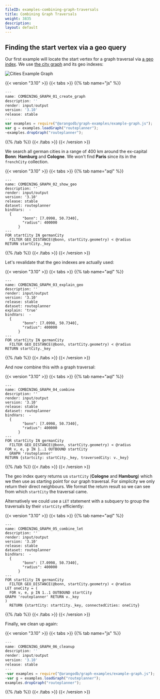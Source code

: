```yaml
---
fileID: examples-combining-graph-traversals
title: Combining Graph Traversals
weight: 3835
description: 
layout: default
---
```

## Finding the start vertex via a geo query

Our first example will locate the start vertex for a graph traversal via [a geo index](../../indexing/working-with-indexes/indexing-geo).
We use [the city graph](../../graphs/#the-city-graph) and its geo indexes:

![Cities Example Graph](images/cities_graph.png)


 {{< version "3.10" >}}
{{< tabs >}}
{{% tab name="js" %}}
```js
---
name: COMBINING_GRAPH_01_create_graph
description: ''
render: input/output
version: '3.10'
release: stable
---
var examples = require("@arangodb/graph-examples/example-graph.js");
var g = examples.loadGraph("routeplanner");
~examples.dropGraph("routeplanner");
```
{{% /tab %}}
{{< /tabs >}}
{{< /version >}}
 



We search all german cities in a range of 400 km around the ex-capital **Bonn**: **Hamburg** and **Cologne**.
We won't find **Paris** since its in the `frenchCity` collection.


 {{< version "3.10" >}}
{{< tabs >}}
{{% tab name="aql" %}}
```aql
---
name: COMBINING_GRAPH_02_show_geo
description: ''
render: input/output
version: '3.10'
release: stable
dataset: routeplanner
bindVars:  -
  {
        "bonn": [7.0998, 50.7340],
        "radius": 400000
      }
---
FOR startCity IN germanCity
  FILTER GEO_DISTANCE(@bonn, startCity.geometry) < @radius
RETURN startCity._key
```
{{% /tab %}}
{{< /tabs >}}
{{< /version >}}
 



Let's revalidate that the geo indexes are actually used:


 {{< version "3.10" >}}
{{< tabs >}}
{{% tab name="aql" %}}
```aql
---
name: COMBINING_GRAPH_03_explain_geo
description: ''
render: input/output
version: '3.10'
release: stable
dataset: routeplanner
explain: 'true'
bindVars:  -
  {
        "bonn": [7.0998, 50.7340],
        "radius": 400000
      }
---
FOR startCity IN germanCity
  FILTER GEO_DISTANCE(@bonn, startCity.geometry) < @radius
RETURN startCity._key
```
{{% /tab %}}
{{< /tabs >}}
{{< /version >}}
 



And now combine this with a graph traversal:


 {{< version "3.10" >}}
{{< tabs >}}
{{% tab name="aql" %}}
```aql
---
name: COMBINING_GRAPH_04_combine
description: ''
render: input/output
version: '3.10'
release: stable
dataset: routeplanner
bindVars:  -
  {
        "bonn": [7.0998, 50.7340],
        "radius": 400000
      }
---
FOR startCity IN germanCity
  FILTER GEO_DISTANCE(@bonn, startCity.geometry) < @radius
FOR v, e, p IN 1..1 OUTBOUND startCity
  GRAPH 'routeplanner'
RETURN {startcity: startCity._key, traversedCity: v._key}
```
{{% /tab %}}
{{< /tabs >}}
{{< /version >}}
 



The geo index query returns us `startCity` (**Cologne** and **Hamburg**) which we then use as starting point for our graph traversal.
For simplicity we only return their direct neighbours. We format the return result so we can see from which `startCity` the traversal came.

Alternatively we could use a `LET` statement with a subquery to group the traversals by their `startCity` efficiently:


 {{< version "3.10" >}}
{{< tabs >}}
{{% tab name="aql" %}}
```aql
---
name: COMBINING_GRAPH_05_combine_let
description: ''
render: input/output
version: '3.10'
release: stable
dataset: routeplanner
bindVars:  -
  {
        "bonn": [7.0998, 50.7340],
        "radius": 400000
      }
---
FOR startCity IN germanCity
  FILTER GEO_DISTANCE(@bonn, startCity.geometry) < @radius
LET oneCity = (
  FOR v, e, p IN 1..1 OUTBOUND startCity
GRAPH 'routeplanner' RETURN v._key
)
  RETURN {startCity: startCity._key, connectedCities: oneCity}
```
{{% /tab %}}
{{< /tabs >}}
{{< /version >}}
 



Finally, we clean up again:


 {{< version "3.10" >}}
{{< tabs >}}
{{% tab name="js" %}}
```js
---
name: COMBINING_GRAPH_06_cleanup
description: ''
render: input/output
version: '3.10'
release: stable
---
~var examples = require("@arangodb/graph-examples/example-graph.js");
~var g = examples.loadGraph("routeplanner");
examples.dropGraph("routeplanner");
```
{{% /tab %}}
{{< /tabs >}}
{{< /version >}}
 


